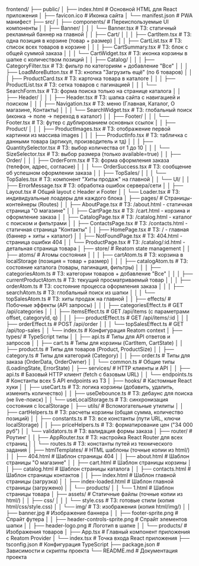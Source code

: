 frontend/
├── public/
│   ├── index.html                  # Основной HTML для React приложения
│   ├── favicon.ico                 # Иконка сайта
│   └── manifest.json               # PWA манифест
├── src/
│   ├── components/                 # Переиспользуемые UI компоненты
│   │   ├── Banner/
│   │   │   └── Banner.tsx          # ТЗ: статичный рекламный баннер на главной
│   │   ├── Cart/
│   │   │   ├── CartItem.tsx        # ТЗ: одна позиция в корзине (товар + размер)
│   │   │   ├── CartList.tsx        # ТЗ: список всех товаров в корзине
│   │   │   ├── CartSummary.tsx     # ТЗ: блок с общей суммой заказа
│   │   │   └── CartWidget.tsx      # ТЗ: иконка корзины в шапке с количеством позиций
│   │   ├── Catalog/
│   │   │   ├── CategoryFilter.tsx  # ТЗ: фильтр по категориям + добавление "Все"
│   │   │   ├── LoadMoreButton.tsx  # ТЗ: кнопка "Загрузить ещё" (по 6 товаров)
│   │   │   ├── ProductCard.tsx     # ТЗ: карточка товара в каталоге
│   │   │   ├── ProductList.tsx     # ТЗ: сетка товаров с пагинацией
│   │   │   └── SearchForm.tsx      # ТЗ: форма поиска только на странице каталога
│   │   ├── Header/
│   │   │   ├── Header.tsx          # ТЗ: шапка сайта с навигацией и поиском
│   │   │   ├── Navigation.tsx      # ТЗ: меню (Главная, Каталог, О магазине, Контакты)
│   │   │   └── SearchWidget.tsx    # ТЗ: глобальный поиск (иконка → поле → переход в каталог)
│   │   ├── Footer/
│   │   │   └── Footer.tsx          # ТЗ: футер с дублированием основных ссылок
│   │   ├── Product/
│   │   │   ├── ProductImages.tsx   # ТЗ: отображение первой картинки из массива images
│   │   │   ├── ProductInfo.tsx     # ТЗ: табличка с данными товара (артикул, производитель и тд)
│   │   │   ├── QuantitySelector.tsx # ТЗ: выбор количества от 1 до 10
│   │   │   └── SizeSelector.tsx    # ТЗ: выбор размера (только available=true)
│   │   ├── Order/
│   │   │   ├── OrderForm.tsx       # ТЗ: форма оформления заказа (телефон, адрес, согласие)
│   │   │   └── OrderSuccess.tsx    # ТЗ: сообщение об успешном оформлении заказа
│   │   ├── TopSales/
│   │   │   └── TopSales.tsx        # ТЗ: компонент "Хиты продаж" на главной
│   │   └── UI/
│   │       ├── ErrorMessage.tsx    # ТЗ: обработка ошибок сервера/сети
│   │       ├── Layout.tsx          # Общий layout с Header и Footer
│   │       └── Loader.tsx          # ТЗ: индивидуальные лоадеры для каждого блока
│   ├── pages/                      # Страницы-контейнеры (Routes)
│   │   ├── AboutPage.tsx           # ТЗ: /about.html - статичная страница "О магазине"
│   │   ├── CartPage.tsx            # ТЗ: /cart.html - корзина и оформление заказа
│   │   ├── CatalogPage.tsx         # ТЗ: /catalog.html - каталог с поиском и фильтрами
│   │   ├── ContactsPage.tsx        # ТЗ: /contacts.html - статичная страница "Контакты"
│   │   ├── HomePage.tsx            # ТЗ: / - главная (баннер + хиты + каталог)
│   │   ├── NotFoundPage.tsx        # ТЗ: 404.html - страница ошибки 404
│   │   └── ProductPage.tsx         # ТЗ: /catalog/:id.html - детальная страница товара
│   ├── store/                      # Reatom state management
│   │   ├── atoms/                  # Атомы состояния
│   │   │   ├── cartAtom.ts         # ТЗ: корзина в localStorage (позиция = товар + размер)
│   │   │   ├── catalogAtom.ts      # ТЗ: состояние каталога (товары, пагинация, фильтры)
│   │   │   ├── categoriesAtom.ts   # ТЗ: категории товаров + добавление "Все"
│   │   │   ├── currentProductAtom.ts # ТЗ: текущий просматриваемый товар
│   │   │   ├── orderAtom.ts        # ТЗ: состояние процесса оформления заказа
│   │   │   ├── searchAtom.ts       # ТЗ: глобальный поиск из шапки
│   │   │   └── topSalesAtom.ts     # ТЗ: хиты продаж на главной
│   │   ├── effects/                # Побочные эффекты (API запросы)
│   │   │   ├── categoriesEffect.ts # GET /api/categories
│   │   │   ├── itemsEffect.ts      # GET /api/items (с параметрами offset, categoryId, q)
│   │   │   ├── productEffect.ts    # GET /api/items/:id
│   │   │   ├── orderEffect.ts      # POST /api/order
│   │   │   └── topSalesEffect.ts   # GET /api/top-sales
│   │   └── index.ts                # Конфигурация Reatom context
│   ├── types/                      # TypeScript типы
│   │   ├── api.ts                  # Типы для API ответов и запросов
│   │   ├── cart.ts                 # Типы для корзины (CartItem, CartState)
│   │   ├── product.ts              # Типы для товаров (Product, ProductSize)
│   │   ├── category.ts             # Типы для категорий (Category)
│   │   ├── order.ts                # Типы для заказа (OrderData, OrderOwner)
│   │   └── common.ts               # Общие типы (LoadingState, ErrorState)
│   ├── services/                   # HTTP клиенты и API
│   │   ├── api.ts                  # Базовый HTTP клиент (fetch с базовым URL)
│   │   └── endpoints.ts            # Константы всех 5 API endpoints из ТЗ
│   ├── hooks/                      # Кастомные React хуки
│   │   ├── useCart.ts              # ТЗ: логика корзины (добавить, удалить, изменить количество)
│   │   ├── useDebounce.ts          # ТЗ: дебаунс для поиска (не live-поиск)
│   │   └── useLocalStorage.ts      # ТЗ: синхронизация состояния с localStorage
│   ├── utils/                      # Вспомогательные утилиты
│   │   ├── cartHelpers.ts          # ТЗ: расчеты корзины (общая сумма, количество позиций)
│   │   ├── constants.ts            # ТЗ: все константы (пути URL, ключи localStorage)
│   │   ├── priceHelpers.ts         # ТЗ: форматирование цен ("34 000 руб")
│   │   └── validators.ts           # ТЗ: валидация формы заказа
│   ├── router/                     # Роутинг
│   │   ├── AppRouter.tsx           # ТЗ: настройка React Router для всех страниц
│   │   └── routes.ts               # ТЗ: константы путей из технического задания
│   ├── htmlTemplates/              # HTML шаблоны (точные копии из html/)
│   │   ├── 404.html                # Шаблон страницы 404
│   │   ├── about.html              # Шаблон страницы "О магазине"
│   │   ├── cart.html               # Шаблон страницы корзины
│   │   ├── catalog.html            # Шаблон страницы каталога
│   │   ├── contacts.html           # Шаблон страницы контактов
│   │   ├── index.html              # Шаблон главной страницы (загрузка)
│   │   ├── index-loaded.html       # Шаблон главной страницы (загружено)
│   │   └── products/
│   │       └── 1.html              # Шаблон страницы товара
│   ├── assets/                     # Статичные файлы (точные копии из html/)
│   │   ├── css/
│   │   │   └── style.css           # ТЗ: готовые стили (копия html/css/style.css)
│   │   └── img/                    # ТЗ: изображения (копия html/img/)
│   │       ├── banner.jpg          # Изображение баннера
│   │       ├── footer-sprite.png   # Спрайт футера
│   │       ├── header-controls-sprite.png # Спрайт элементов шапки
│   │       ├── header-logo.png     # Логотип в шапке
│   │       └── products/           # Изображения товаров
│   ├── App.tsx                     # Главный компонент приложения с Reatom Provider
│   └── index.tsx                   # Точка входа React приложения
├── tsconfig.json                   # Конфигурация TypeScript
├── package.json                    # Зависимости и скрипты проекта
└── README.md                       # Документация проекта